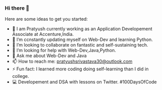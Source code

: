 ### Hi there 👋


<!-- **PratyushSrivastav/PratyushSrivastav** is a ✨ _special_ ✨ repository because its `README.md` (this file) appears on your GitHub profile.
 -->
Here are some ideas to get you started:

- 🔭 I am Pratyush currently working as an Application Developement Associate at Accenture,India.
- 🌱 I’m ccnstantly updating myself on Web-Dev and learning Python.
- 👯 I’m looking to collaborate on fantastic and self-sustaining tech.
- 🤔 I’m looking for help with Web-Dev,Java,Python.
- 💬 Ask me about Web-Dev and Java
- 📫 How to reach me: pratyushsrivastava30@outlook.com
- ⚡ Fun fact: I learned more coding doing self-learning than I did in college.
- 💻 Developement and DSA with lessons on Twitter. #100DaysOfCode

